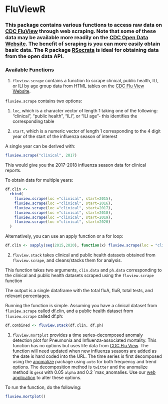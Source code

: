 FluViewR
================

### This package contains various functions to access raw data on [CDC FluView](https://www.cdc.gov/flu/weekly/index.htm) through web scraping. Note that some of these data may be available more readily on the [CDC Open Data Website](https://data.cdc.gov/). The benefit of scraping is you can more easily obtain basic data. The R package [RSocrata](https://cran.r-project.org/web/packages/RSocrata/index.html) is ideal for obtaining data from the open data API.

### Available Functions

1.  `fluview.scrape` contains a function to scrape clinical, public
    health, ILI, or ILI by age group data from HTML tables on the [CDC
    Flu View Website](https://www.cdc.gov/flu/weekly/index.htm).

`fluview.scrape` contains two options:

1.  `loc`, which is a character vector of length 1 taking one of the
    following: “clinical”, “public health”, “ILI”, or “ILI age”- this
    identifies the corresponding table

2.  `start`, which is a numeric vector of length 1 corresponding to the
    4 digit year of the start of the influenza season of interest

A single year can be derived with:

``` r
fluview.scrape("clinical", 2017)
```

This would give you the 2017-2018 influenza season data for clinical
reports.

To obtain data for multiple years:

``` r
df.clin <-
  rbind(
    fluview.scrape(loc ="clinical", start=2015),
    fluview.scrape(loc ="clinical", start=2016),
    fluview.scrape(loc ="clinical", start=2017),
    fluview.scrape(loc ="clinical", start=2018),
    fluview.scrape(loc ="clinical", start=2019),
    fluview.scrape(loc ="clinical", start=2020)
  )
```

Alternatively, you can use an apply function or a for loop:

``` r
df.clin <- sapply(seq(2015,2020), function(x) fluview.scrape(loc = "clinical", function(x) start=x))
```

2.  `fluview.stack` takes clinical and public health datasets obtained
    from `fluview.scrape`, and cleans/stacks them for analysis.

This function takes two arguments, `clin.data` and `ph.data`
corresponding to the clinical and public health datasets scraped using
the `fluview.scrape` function

The output is a single dataframe with the total fluA, fluB, total tests,
and relevant percentages.

Running the function is simple. Assuming you have a clinical dataset
from `fluview.scrape` called df.clin, and a public health dataset from
`fluview.scrape` called df.ph:

``` r
df.combined <- fluview.stack(df.clin, df.ph)
```

3.  `fluview.mortplot` provides a time series-decomposed anomaly
    detection plot for Pneumonia and Influenza-associated mortality.
    This function has no options but uses life data from [CDC Flu
    View](https://www.cdc.gov/flu/weekly/weeklyarchives2020-2021/data/NCHSData37.csv).
    The function will need updated when new influenza seasons are added
    as the date is hard coded into the URL. The time series is first
    decomposed using the
    [anomalize](https://cran.r-project.org/web/packages/anomalize/index.html)
    package using `auto` for both frequency and trend options. The
    decomposition method is `twitter` and the anomalize method is `gesd`
    with 0.05 `alpha` and 0.2 \`max\_anomalies. Use our [web
    application](https://surveillance.shinyapps.io/fluview) to alter
    these options.

To run the function, do the following:

``` r
fluview.mortplot()
```
